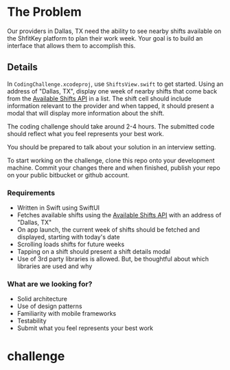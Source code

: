 # The Problem

Our providers in Dallas, TX need the ability to see nearby shifts available on the ShfitKey platform to plan their work week. Your goal is to build an interface that allows them to accomplish this.

## Details
In `CodingChallenge.xcodeproj`, use `ShiftsView.swift` to get started. Using an address of "Dallas, TX", display one week of nearby shifts that come back from the [Available Shifts API](https://bitbucket.org/shiftkeyllc/ios-coding-challenge/src/master/API-DOC.md) in a list. The shift cell should include information relevant to the provider and when tapped, it should present a modal that will display more information about the shift.

The coding challenge should take around 2-4 hours. The submitted code should reflect what you feel represents your best work.

You should be prepared to talk about your solution in an interview setting.

To start working on the challenge, clone this repo onto your development machine. Commit your changes there and when finished, publish your repo on your public bitbucket or github account.

### Requirements ###

* Written in Swift using SwiftUI
* Fetches available shifts using the [Available Shifts API](https://bitbucket.org/shiftkeyllc/ios-coding-challenge/src/master/API-DOC.md) with an address of "Dallas, TX"
* On app launch, the current week of shifts should be fetched and displayed, starting with today's date
* Scrolling loads shifts for future weeks
* Tapping on a shift should present a shift details modal
* Use of 3rd party libraries is allowed. But, be thoughtful about which libraries are used and why

### What are we looking for? ###

* Solid architecture
* Use of design patterns
* Familiarity with mobile frameworks
* Testability
* Submit what you feel represents your best work
# challenge
